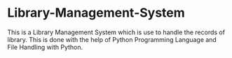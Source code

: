 # Library-Management-System
This is a Library Management System which is use to handle the records of library. This is done with the help of Python Programming Language and File Handling with Python.
